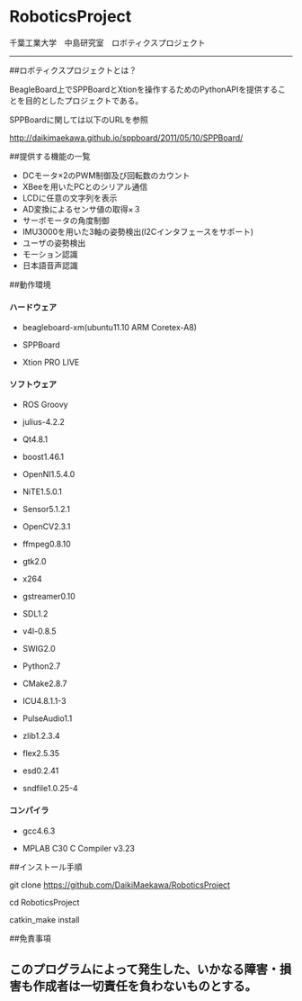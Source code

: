 RoboticsProject
==========

千葉工業大学　中島研究室　ロボティクスプロジェクト

--------------------------------------------------
##ロボティクスプロジェクトとは？

BeagleBoard上でSPPBoardとXtionを操作するためのPythonAPIを提供することを目的としたプロジェクトである。

SPPBoardに関しては以下のURLを参照

http://daikimaekawa.github.io/sppboard/2011/05/10/SPPBoard/

##提供する機能の一覧
 - DCモータ×2のPWM制御及び回転数のカウント
 - XBeeを用いたPCとのシリアル通信
 - LCDに任意の文字列を表示
 - AD変換によるセンサ値の取得×３
 - サーボモータの角度制御
 - IMU3000を用いた3軸の姿勢検出(I2Cインタフェースをサポート)
 - ユーザの姿勢検出
 - モーション認識
 - 日本語音声認識
 
##動作環境



#### ハードウェア

 - beagleboard-xm(ubuntu11.10 ARM Coretex-A8)

 - SPPBoard

 - Xtion PRO LIVE

#### ソフトウェア

 - ROS Groovy

 - julius-4.2.2

 - Qt4.8.1
 
 - boost1.46.1

 - OpenNI1.5.4.0

 - NiTE1.5.0.1

 - Sensor5.1.2.1

 - OpenCV2.3.1

 - ffmpeg0.8.10

 - gtk2.0

 - x264

 - gstreamer0.10

 - SDL1.2

 - v4l-0.8.5

 - SWIG2.0

 - Python2.7

 - CMake2.8.7

 - ICU4.8.1.1-3

 - PulseAudio1.1

 - zlib1.2.3.4

 - flex2.5.35

 - esd0.2.41

 - sndfile1.0.25-4

#### コンパイラ

 - gcc4.6.3

 - MPLAB C30 C Compiler v3.23

##インストール手順

git clone https://github.com/DaikiMaekawa/RoboticsProject

cd RoboticsProject

catkin_make install

##免責事項


このプログラムによって発生した、いかなる障害・損害も作成者は一切責任を負わないものとする。
---------------------------------------------------
